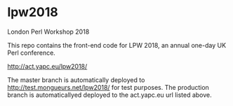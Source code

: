 # lpw2018
London Perl Workshop 2018

This repo contains the front-end code for LPW 2018, an annual one-day UK Perl conference.

http://act.yapc.eu/lpw2018/

The master branch is automatically deployed to http://test.mongueurs.net/lpw2018/ for test purposes.
The production branch is automaticallyed deployed to the act.yapc.eu url listed above.
